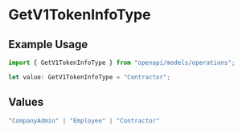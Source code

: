 # GetV1TokenInfoType

## Example Usage

```typescript
import { GetV1TokenInfoType } from "openapi/models/operations";

let value: GetV1TokenInfoType = "Contractor";
```

## Values

```typescript
"CompanyAdmin" | "Employee" | "Contractor"
```